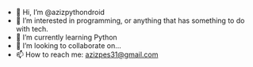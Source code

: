 - 👋 Hi, I’m @azizpythondroid
- 👀 I’m interested in programming, or anything that has something to do with tech.
- 🌱 I’m currently learning Python
- 💞️ I’m looking to collaborate on...
- 📫 How to reach me: azizpes31@gmail.com

<!---
azizpythondroid/azizpythondroid is a ✨ special ✨ repository because its `README.md` (this file) appears on your GitHub profile.
You can click the Preview link to take a look at your changes.
--->
